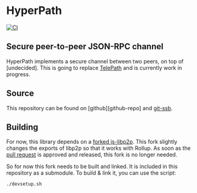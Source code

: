 # HyperPath

[![CI](https://github.com/identity-box/hyperpath/workflows/CI/badge.svg)][ci]

## Secure peer-to-peer JSON-RPC channel

HyperPath implements a secure channel between two peers, on top of
[undecided]. This is going to replace [TelePath][telepath-url]
and is currently work in progress.

## Source

This repository can be found on [github][github-repo] and [git-ssb][ssb-repo].

## Building

For now, this library depends on a [forked js-libp2p][fork]. This fork slightly
changes the exports of libp2p so that it works with Rollup. As soon as the
[pull request][pr] is approved and released, this fork is no longer needed.

So for now this fork needs to be built and linked. It is included in this
repository as a submodule. To build & link it, you can use the script:

```
./devsetup.sh
```

[ci]: https://github.com/identity-box/hyperpath/actions?query=workflow%3ACI
[telepath-url]: https://github.com/identity-box/identity-box/tree/master/workspaces/telepath
[git-repo]: https://github.com/identity-box/hyperpath
[ssb-repo]: http://git.scuttlebot.io/%251U%2BJgFizEZ4MtNPLul5RubrkyAH9yUKzvtCOiF3UheY%3D.sha256
[fork]: https://github.com/Charterhouse/js-libp2p
[pr]: https://github.com/libp2p/js-libp2p/pull/595
